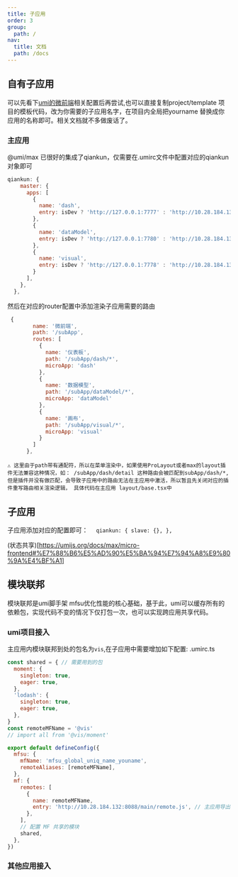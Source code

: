 ```yaml
---
title: 子应用
order: 3
group:
  path: /
nav:
  title: 文档
  path: /docs
---
```


<!-- 在整体设计中，为了防止应用之间的重复打包，我们借助于webpack5的模块联邦，在生产环境中能进一步缩小子应用的打包体积，增加打包的构建速度，避免package下发布的组件库代码被重复打包到每个子应用中，但这个确实是不需要且可以规避的问题。

`注：此优化仅对生产环境生效，dev环境相比减少资源加载，组件的实时热更新就显得更加重要了！` -->


## 自有子应用
可以先看下[umi的微前端](https://umijs.org/docs/max/micro-frontend)相关配置后再尝试,也可以直接复制project/template 项目的模板代码，改为你需要的子应用名字，在项目内全局把yourname 替换成你应用的名称即可。相关文档就不多做废话了。
### 主应用

@umi/max 已很好的集成了qiankun，仅需要在.umirc文件中配置对应的qiankun对象即可

```js
qiankun: {
    master: {
      apps: [
        {
          name: 'dash',
          entry: isDev ? 'http://127.0.0.1:7777' : 'http://10.28.184.132:8088/dash/',
        },
        {
          name: 'dataModel',
          entry: isDev ? 'http://127.0.0.1:7780' : 'http://10.28.184.132:8088/dataModel/',
        },
        {
          name: 'visual',
          entry: isDev ? 'http://127.0.0.1:7778' : 'http://10.28.184.132:8088/visual/',
        }
      ],
    },
  },
```

然后在对应的router配置中添加渲染子应用需要的路由



```js
 {
        name: '微前端',
        path: '/subApp',
        routes: [
          {
            name: '仪表板',
            path: '/subApp/dash/*',
            microApp: 'dash'
          },
          {
            name: '数据模型',
            path: '/subApp/dataModel/*',
            microApp: 'dataModel'
          },
          {
            name: '画布',
            path: '/subApp/visual/*',
            microApp: 'visual'
          }
        ]
      },
```
`⚠️ 这里由于path带有通配符，所以在菜单渲染中，如果使用ProLayout或者max的layout插件无法兼容这种情况，如： /subApp/dash/detail 这种路由会被匹配到subApp/dash/*, 但是插件并没有做匹配，会导致子应用中的路由无法在主应用中激活，所以暂且先关闭对应的插件重写路由相关渲染逻辑， 具体代码在主应用 layout/base.tsx中`

## 子应用
子应用添加对应的配置即可： `  qiankun: {
    slave: {},
  },`

(状态共享)[https://umijs.org/docs/max/micro-frontend#%E7%88%B6%E5%AD%90%E5%BA%94%E7%94%A8%E9%80%9A%E4%BF%A1]

## 模块联邦

模块联邦是umi脚手架 mfsu优化性能的核心基础，基于此，umi可以缓存所有的依赖包，实现代码不变的情况下仅打包一次，也可以实现跨应用共享代码。

### umi项目接入

主应用内模块联邦到处的包名为`vis`,在子应用中需要增加如下配置:
.umirc.ts
```js
const shared = { // 需要用到的包
  moment: {
    singleton: true,
    eager: true,
  },
  'lodash': {
    singleton: true,
    eager: true,
  },
}
const remoteMFName = '@vis'
// import all from '@vis/moment'

export default defineConfig({
  mfsu: {
    mfName: 'mfsu_global_uniq_name_youname',
    remoteAliases: [remoteMFName],
  },
  mf: {
    remotes: [
      {
        name: remoteMFName,
        entry: 'http://10.28.184.132:8088/main/remote.js', // 主应用导出的包
      },
    ],
    // 配置 MF 共享的模块
    shared,
  }, 
})

```
### 其他应用接入


